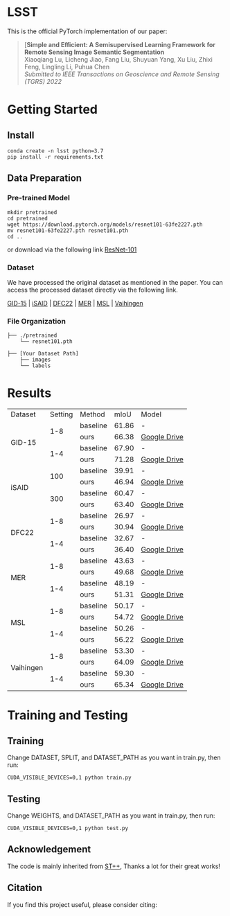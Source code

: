 # LSST

This is the official PyTorch implementation of our paper:

> [**Simple and Efficient: A Semisupervised Learning Framework for Remote Sensing Image Semantic Segmentation**      
> Xiaoqiang Lu, Licheng Jiao, Fang Liu, Shuyuan Yang, Xu Liu, Zhixi Feng, Lingling Li, Puhua Chen    
> *Submitted to IEEE Transactions on Geoscience and Remote Sensing (TGRS) 2022*

# Getting Started
## Install
```
conda create -n lsst python=3.7
pip install -r requirements.txt
```

## Data Preparation

### Pre-trained Model
```
mkdir pretrained
cd pretrained
wget https://download.pytorch.org/models/resnet101-63fe2227.pth
mv resnet101-63fe2227.pth resnet101.pth
cd ..
```
or download via the following link
[ResNet-101](https://download.pytorch.org/models/resnet101-63fe2227.pth)

### Dataset
We have processed the original dataset as mentioned in the paper. You can access the processed dataset directly via the following link.

[GID-15](https://drive.google.com/file/d/1CITO8Bxf8eG-6le6mZDshDgTyi9BO2ot/view?usp=sharing) | [iSAID](https://drive.google.com/file/d/1yBlHpxuWs_X_02O5xAxTpo1tDWcGj6-x/view?usp=sharing) | [DFC22](https://drive.google.com/file/d/1FZoZiWW_19TWdWKUz1-Vn-IlTs0QWtfg/view?usp=sharing) | [MER](https://drive.google.com/file/d/1KN0PSoWlC4BPv5QAZdJKrhpvu9F9vdlm/view?usp=sharing) | [MSL](https://drive.google.com/file/d/1XSvmXB5rsZUi98-rWWwQtONfop7HJw4M/view?usp=sharing) | [Vaihingen](https://drive.google.com/file/d/11aOEO3-Ov3Wcg8o2nBA5GsGBqqRHbjRh/view?usp=sharing)

### File Organization

```
├── ./pretrained
    └── resnet101.pth
    
├── [Your Dataset Path]
    ├── images
    └── labels
```

# Results

<div style="text-align: center;">
<table>
    <tr>
        <td>Dataset</td> 
        <td>Setting</td>
        <td>Method</td> 
        <td>mIoU</td>
        <td>Model</td> 
   </tr>
    <tr>
        <td rowspan="4">GID-15</td>    
        <td rowspan="2">1-8</td>
        <td >baseline</td>
        <td >61.86</td>
        <td >-</td>
    </tr>
    <tr>
        <td >ours</td>
        <td >66.38</td>
        <td > <a href="https://drive.google.com/file/d/1r5c_1jTeO7rXXVjB2sXcQePIGTbsc8f_/view?usp=sharing" target="_blank">Google Drive</a></td>
    </tr>
    <tr>
        <td rowspan="2">1-4</td>
        <td >baseline</td>
        <td >67.90</td>
        <td >-</td>
    </tr>
    <tr>
        <td >ours</td>
        <td >71.28</td>
        <td > <a href="https://drive.google.com/file/d/1Bo8FVBeDBbFKM13GLHnJWVqFMsajz7l-/view?usp=sharing" target="_blank">Google Drive</a></td>
    </tr>
    <tr>
        <td rowspan="4">iSAID</td>    
        <td rowspan="2">100</td>
        <td >baseline</td>
        <td >39.91</td>
        <td >-</td>
    </tr>
    <tr>
        <td >ours</td>
        <td >46.94</td>
        <td > <a href="https://drive.google.com/file/d/1vtBomAk-A2Ssr1F5Sbbir6crhqANd7DV/view?usp=sharing" target="_blank">Google Drive</a></td>
    </tr>
    <tr>
        <td rowspan="2">300</td>
        <td >baseline</td>
        <td >60.47</td>
        <td >-</td>
    </tr>
    <tr>
        <td >ours</td>
        <td >63.40</td>
        <td > <a href="https://drive.google.com/file/d/1qEO7MvEGR0XxPYHCwynWb1vaUMfEkIv4/view?usp=sharing" target="_blank">Google Drive</a></td>
    </tr>
    <tr>
        <td rowspan="4">DFC22</td>    
        <td rowspan="2">1-8</td>
        <td >baseline</td>
        <td >26.97</td>
        <td >-</td>
    </tr>
    <tr>
        <td >ours</td>
        <td >30.94</td>
        <td > <a href="https://drive.google.com/file/d/1bYvGUvs4hhJBUz5spIfbzxgXgDA1spII/view?usp=sharing" target="_blank">Google Drive</a></td>
    </tr>
    <tr>
        <td rowspan="2">1-4</td>
        <td >baseline</td>
        <td >32.67</td>
        <td >-</td>
    </tr>
    <tr>
        <td >ours</td>
        <td >36.40</td>
        <td > <a href="https://drive.google.com/file/d/1p5kwkX6JNUp55TR-Xa49WmuxIoU9RjgL/view?usp=sharing" target="_blank">Google Drive</a></td>
    </tr>
    <tr>
        <td rowspan="4">MER</td>    
        <td rowspan="2">1-8</td>
        <td >baseline</td>
        <td >43.63</td>
        <td >-</td>
    </tr>
    <tr>
        <td >ours</td>
        <td >49.68</td>
        <td > <a href="https://drive.google.com/file/d/1onc0yAHrXD0AGQ_UxJt1emFTw-SazPip/view?usp=sharing" target="_blank">Google Drive</a></td>
    </tr>
    <tr>
        <td rowspan="2">1-4</td>
        <td >baseline</td>
        <td >48.19</td>
        <td >-</td>
    </tr>
    <tr>
        <td >ours</td>
        <td >51.31</td>
        <td > <a href="https://drive.google.com/file/d/1YPKR2RCvCrUr0Hg8y6_GKAzmsMGfVy7k/view?usp=sharing" target="_blank">Google Drive</a></td>
    </tr>
    <tr>
        <td rowspan="4">MSL</td>    
        <td rowspan="2">1-8</td>
        <td >baseline</td>
        <td >50.17</td>
        <td >-</td>
    </tr>
    <tr>
        <td >ours</td>
        <td >54.72</td>
        <td > <a href="https://drive.google.com/file/d/1LocR9_OsN1PT1tdpZa2vHlteeawCekhU/view?usp=sharing" target="_blank">Google Drive</a></td>
    </tr>
    <tr>
        <td rowspan="2">1-4</td>
        <td >baseline</td>
        <td >50.26</td>
        <td >-</td>
    </tr>
    <tr>
        <td >ours</td>
        <td >56.22</td>
        <td > <a href="https://drive.google.com/file/d/1eNmc--jeFwZpth8bYle7tB3VaA5_15sc/view?usp=sharing" target="_blank">Google Drive</a></td>
    </tr>
    <tr>
        <td rowspan="4">Vaihingen</td>    
        <td rowspan="2">1-8</td>
        <td >baseline</td>
        <td >53.30</td>
        <td >-</td>
    </tr>
    <tr>
        <td >ours</td>
        <td >64.09</td>
        <td > <a href="https://drive.google.com/file/d/1rk_UPaksMyD5qNXOcRRvQTTVs1JfAIdM/view?usp=sharing" target="_blank">Google Drive</a></td>
    </tr>
    <tr>
        <td rowspan="2">1-4</td>
        <td >baseline</td>
        <td >59.30</td>
        <td >-</td>
    </tr>
    <tr>
        <td >ours</td>
        <td >65.34</td>
        <td > <a href="https://drive.google.com/file/d/1WvRvgtnehhDS-q_j4ZYVP6m-IDoOVvJB/view?usp=sharing" target="_blank">Google Drive</a></td>
    </tr>
    
    

</table>
</div>


# Training and Testing
## Training
Change DATASET, SPLIT, and DATASET_PATH as you want in train.py, then run:
```
CUDA_VISIBLE_DEVICES=0,1 python train.py
```
## Testing
Change WEIGHTS, and DATASET_PATH as you want in train.py, then run:
```
CUDA_VISIBLE_DEVICES=0,1 python test.py
```

## Acknowledgement

The code is mainly inherited from [ST++](https://github.com/LiheYoung/ST-PlusPlus), Thanks a lot for their great works!

## Citation

If you find this project useful, please consider citing:

```bibtex

```
